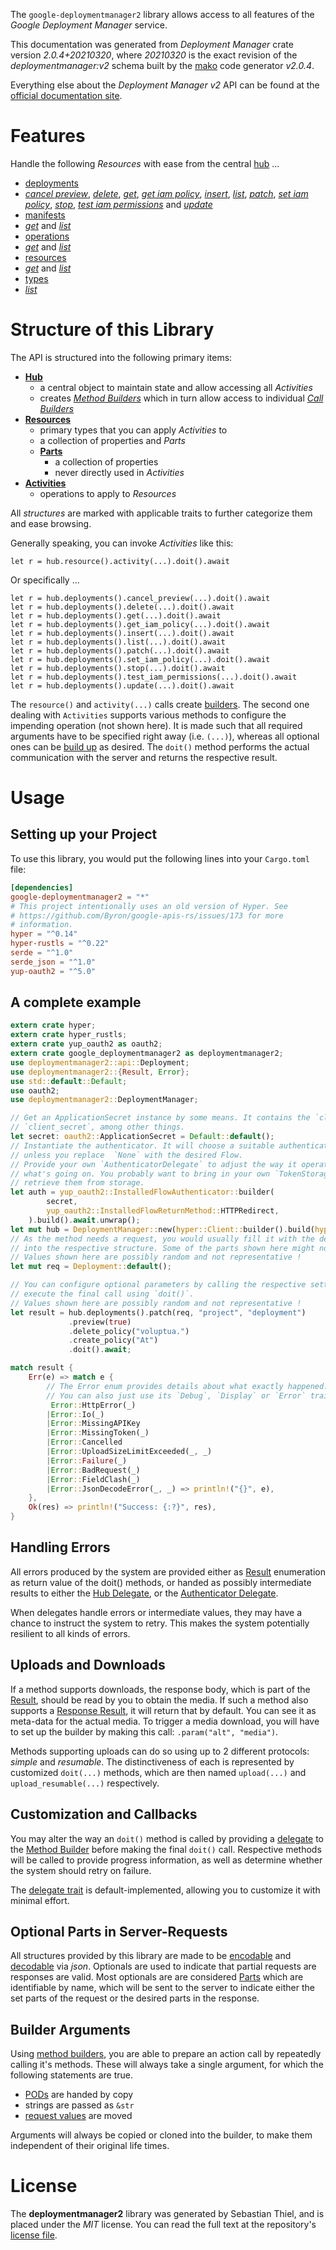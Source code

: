 <!---
DO NOT EDIT !
This file was generated automatically from 'src/mako/api/README.md.mako'
DO NOT EDIT !
-->
The `google-deploymentmanager2` library allows access to all features of the *Google Deployment Manager* service.

This documentation was generated from *Deployment Manager* crate version *2.0.4+20210320*, where *20210320* is the exact revision of the *deploymentmanager:v2* schema built by the [mako](http://www.makotemplates.org/) code generator *v2.0.4*.

Everything else about the *Deployment Manager* *v2* API can be found at the
[official documentation site](https://cloud.google.com/deployment-manager).
# Features

Handle the following *Resources* with ease from the central [hub](https://docs.rs/google-deploymentmanager2/2.0.4+20210320/google_deploymentmanager2/DeploymentManager) ... 

* [deployments](https://docs.rs/google-deploymentmanager2/2.0.4+20210320/google_deploymentmanager2/api::Deployment)
 * [*cancel preview*](https://docs.rs/google-deploymentmanager2/2.0.4+20210320/google_deploymentmanager2/api::DeploymentCancelPreviewCall), [*delete*](https://docs.rs/google-deploymentmanager2/2.0.4+20210320/google_deploymentmanager2/api::DeploymentDeleteCall), [*get*](https://docs.rs/google-deploymentmanager2/2.0.4+20210320/google_deploymentmanager2/api::DeploymentGetCall), [*get iam policy*](https://docs.rs/google-deploymentmanager2/2.0.4+20210320/google_deploymentmanager2/api::DeploymentGetIamPolicyCall), [*insert*](https://docs.rs/google-deploymentmanager2/2.0.4+20210320/google_deploymentmanager2/api::DeploymentInsertCall), [*list*](https://docs.rs/google-deploymentmanager2/2.0.4+20210320/google_deploymentmanager2/api::DeploymentListCall), [*patch*](https://docs.rs/google-deploymentmanager2/2.0.4+20210320/google_deploymentmanager2/api::DeploymentPatchCall), [*set iam policy*](https://docs.rs/google-deploymentmanager2/2.0.4+20210320/google_deploymentmanager2/api::DeploymentSetIamPolicyCall), [*stop*](https://docs.rs/google-deploymentmanager2/2.0.4+20210320/google_deploymentmanager2/api::DeploymentStopCall), [*test iam permissions*](https://docs.rs/google-deploymentmanager2/2.0.4+20210320/google_deploymentmanager2/api::DeploymentTestIamPermissionCall) and [*update*](https://docs.rs/google-deploymentmanager2/2.0.4+20210320/google_deploymentmanager2/api::DeploymentUpdateCall)
* [manifests](https://docs.rs/google-deploymentmanager2/2.0.4+20210320/google_deploymentmanager2/api::Manifest)
 * [*get*](https://docs.rs/google-deploymentmanager2/2.0.4+20210320/google_deploymentmanager2/api::ManifestGetCall) and [*list*](https://docs.rs/google-deploymentmanager2/2.0.4+20210320/google_deploymentmanager2/api::ManifestListCall)
* [operations](https://docs.rs/google-deploymentmanager2/2.0.4+20210320/google_deploymentmanager2/api::Operation)
 * [*get*](https://docs.rs/google-deploymentmanager2/2.0.4+20210320/google_deploymentmanager2/api::OperationGetCall) and [*list*](https://docs.rs/google-deploymentmanager2/2.0.4+20210320/google_deploymentmanager2/api::OperationListCall)
* [resources](https://docs.rs/google-deploymentmanager2/2.0.4+20210320/google_deploymentmanager2/api::Resource)
 * [*get*](https://docs.rs/google-deploymentmanager2/2.0.4+20210320/google_deploymentmanager2/api::ResourceGetCall) and [*list*](https://docs.rs/google-deploymentmanager2/2.0.4+20210320/google_deploymentmanager2/api::ResourceListCall)
* [types](https://docs.rs/google-deploymentmanager2/2.0.4+20210320/google_deploymentmanager2/api::Type)
 * [*list*](https://docs.rs/google-deploymentmanager2/2.0.4+20210320/google_deploymentmanager2/api::TypeListCall)




# Structure of this Library

The API is structured into the following primary items:

* **[Hub](https://docs.rs/google-deploymentmanager2/2.0.4+20210320/google_deploymentmanager2/DeploymentManager)**
    * a central object to maintain state and allow accessing all *Activities*
    * creates [*Method Builders*](https://docs.rs/google-deploymentmanager2/2.0.4+20210320/google_deploymentmanager2/client::MethodsBuilder) which in turn
      allow access to individual [*Call Builders*](https://docs.rs/google-deploymentmanager2/2.0.4+20210320/google_deploymentmanager2/client::CallBuilder)
* **[Resources](https://docs.rs/google-deploymentmanager2/2.0.4+20210320/google_deploymentmanager2/client::Resource)**
    * primary types that you can apply *Activities* to
    * a collection of properties and *Parts*
    * **[Parts](https://docs.rs/google-deploymentmanager2/2.0.4+20210320/google_deploymentmanager2/client::Part)**
        * a collection of properties
        * never directly used in *Activities*
* **[Activities](https://docs.rs/google-deploymentmanager2/2.0.4+20210320/google_deploymentmanager2/client::CallBuilder)**
    * operations to apply to *Resources*

All *structures* are marked with applicable traits to further categorize them and ease browsing.

Generally speaking, you can invoke *Activities* like this:

```Rust,ignore
let r = hub.resource().activity(...).doit().await
```

Or specifically ...

```ignore
let r = hub.deployments().cancel_preview(...).doit().await
let r = hub.deployments().delete(...).doit().await
let r = hub.deployments().get(...).doit().await
let r = hub.deployments().get_iam_policy(...).doit().await
let r = hub.deployments().insert(...).doit().await
let r = hub.deployments().list(...).doit().await
let r = hub.deployments().patch(...).doit().await
let r = hub.deployments().set_iam_policy(...).doit().await
let r = hub.deployments().stop(...).doit().await
let r = hub.deployments().test_iam_permissions(...).doit().await
let r = hub.deployments().update(...).doit().await
```

The `resource()` and `activity(...)` calls create [builders][builder-pattern]. The second one dealing with `Activities` 
supports various methods to configure the impending operation (not shown here). It is made such that all required arguments have to be 
specified right away (i.e. `(...)`), whereas all optional ones can be [build up][builder-pattern] as desired.
The `doit()` method performs the actual communication with the server and returns the respective result.

# Usage

## Setting up your Project

To use this library, you would put the following lines into your `Cargo.toml` file:

```toml
[dependencies]
google-deploymentmanager2 = "*"
# This project intentionally uses an old version of Hyper. See
# https://github.com/Byron/google-apis-rs/issues/173 for more
# information.
hyper = "^0.14"
hyper-rustls = "^0.22"
serde = "^1.0"
serde_json = "^1.0"
yup-oauth2 = "^5.0"
```

## A complete example

```Rust
extern crate hyper;
extern crate hyper_rustls;
extern crate yup_oauth2 as oauth2;
extern crate google_deploymentmanager2 as deploymentmanager2;
use deploymentmanager2::api::Deployment;
use deploymentmanager2::{Result, Error};
use std::default::Default;
use oauth2;
use deploymentmanager2::DeploymentManager;

// Get an ApplicationSecret instance by some means. It contains the `client_id` and 
// `client_secret`, among other things.
let secret: oauth2::ApplicationSecret = Default::default();
// Instantiate the authenticator. It will choose a suitable authentication flow for you, 
// unless you replace  `None` with the desired Flow.
// Provide your own `AuthenticatorDelegate` to adjust the way it operates and get feedback about 
// what's going on. You probably want to bring in your own `TokenStorage` to persist tokens and
// retrieve them from storage.
let auth = yup_oauth2::InstalledFlowAuthenticator::builder(
        secret,
        yup_oauth2::InstalledFlowReturnMethod::HTTPRedirect,
    ).build().await.unwrap();
let mut hub = DeploymentManager::new(hyper::Client::builder().build(hyper_rustls::HttpsConnector::with_native_roots()), auth);
// As the method needs a request, you would usually fill it with the desired information
// into the respective structure. Some of the parts shown here might not be applicable !
// Values shown here are possibly random and not representative !
let mut req = Deployment::default();

// You can configure optional parameters by calling the respective setters at will, and
// execute the final call using `doit()`.
// Values shown here are possibly random and not representative !
let result = hub.deployments().patch(req, "project", "deployment")
             .preview(true)
             .delete_policy("voluptua.")
             .create_policy("At")
             .doit().await;

match result {
    Err(e) => match e {
        // The Error enum provides details about what exactly happened.
        // You can also just use its `Debug`, `Display` or `Error` traits
         Error::HttpError(_)
        |Error::Io(_)
        |Error::MissingAPIKey
        |Error::MissingToken(_)
        |Error::Cancelled
        |Error::UploadSizeLimitExceeded(_, _)
        |Error::Failure(_)
        |Error::BadRequest(_)
        |Error::FieldClash(_)
        |Error::JsonDecodeError(_, _) => println!("{}", e),
    },
    Ok(res) => println!("Success: {:?}", res),
}

```
## Handling Errors

All errors produced by the system are provided either as [Result](https://docs.rs/google-deploymentmanager2/2.0.4+20210320/google_deploymentmanager2/client::Result) enumeration as return value of
the doit() methods, or handed as possibly intermediate results to either the 
[Hub Delegate](https://docs.rs/google-deploymentmanager2/2.0.4+20210320/google_deploymentmanager2/client::Delegate), or the [Authenticator Delegate](https://docs.rs/yup-oauth2/*/yup_oauth2/trait.AuthenticatorDelegate.html).

When delegates handle errors or intermediate values, they may have a chance to instruct the system to retry. This 
makes the system potentially resilient to all kinds of errors.

## Uploads and Downloads
If a method supports downloads, the response body, which is part of the [Result](https://docs.rs/google-deploymentmanager2/2.0.4+20210320/google_deploymentmanager2/client::Result), should be
read by you to obtain the media.
If such a method also supports a [Response Result](https://docs.rs/google-deploymentmanager2/2.0.4+20210320/google_deploymentmanager2/client::ResponseResult), it will return that by default.
You can see it as meta-data for the actual media. To trigger a media download, you will have to set up the builder by making
this call: `.param("alt", "media")`.

Methods supporting uploads can do so using up to 2 different protocols: 
*simple* and *resumable*. The distinctiveness of each is represented by customized 
`doit(...)` methods, which are then named `upload(...)` and `upload_resumable(...)` respectively.

## Customization and Callbacks

You may alter the way an `doit()` method is called by providing a [delegate](https://docs.rs/google-deploymentmanager2/2.0.4+20210320/google_deploymentmanager2/client::Delegate) to the 
[Method Builder](https://docs.rs/google-deploymentmanager2/2.0.4+20210320/google_deploymentmanager2/client::CallBuilder) before making the final `doit()` call. 
Respective methods will be called to provide progress information, as well as determine whether the system should 
retry on failure.

The [delegate trait](https://docs.rs/google-deploymentmanager2/2.0.4+20210320/google_deploymentmanager2/client::Delegate) is default-implemented, allowing you to customize it with minimal effort.

## Optional Parts in Server-Requests

All structures provided by this library are made to be [encodable](https://docs.rs/google-deploymentmanager2/2.0.4+20210320/google_deploymentmanager2/client::RequestValue) and 
[decodable](https://docs.rs/google-deploymentmanager2/2.0.4+20210320/google_deploymentmanager2/client::ResponseResult) via *json*. Optionals are used to indicate that partial requests are responses 
are valid.
Most optionals are are considered [Parts](https://docs.rs/google-deploymentmanager2/2.0.4+20210320/google_deploymentmanager2/client::Part) which are identifiable by name, which will be sent to 
the server to indicate either the set parts of the request or the desired parts in the response.

## Builder Arguments

Using [method builders](https://docs.rs/google-deploymentmanager2/2.0.4+20210320/google_deploymentmanager2/client::CallBuilder), you are able to prepare an action call by repeatedly calling it's methods.
These will always take a single argument, for which the following statements are true.

* [PODs][wiki-pod] are handed by copy
* strings are passed as `&str`
* [request values](https://docs.rs/google-deploymentmanager2/2.0.4+20210320/google_deploymentmanager2/client::RequestValue) are moved

Arguments will always be copied or cloned into the builder, to make them independent of their original life times.

[wiki-pod]: http://en.wikipedia.org/wiki/Plain_old_data_structure
[builder-pattern]: http://en.wikipedia.org/wiki/Builder_pattern
[google-go-api]: https://github.com/google/google-api-go-client

# License
The **deploymentmanager2** library was generated by Sebastian Thiel, and is placed 
under the *MIT* license.
You can read the full text at the repository's [license file][repo-license].

[repo-license]: https://github.com/Byron/google-apis-rsblob/main/LICENSE.md
